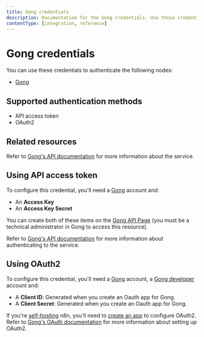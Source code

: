 ```yaml
---
title: Gong credentials
description: Documentation for the Gong credentials. Use these credentials to authenticate Gong in n8n, a workflow automation platform.
contentType: [integration, reference]
---
```


# Gong credentials

You can use these credentials to authenticate the following nodes:

* [Gong](/integrations/builtin/app-nodes/n8n-nodes-base.gong.md)

## Supported authentication methods

- API access token
- OAuth2

## Related resources

Refer to [Gong's API documentation](https://gong.app.gong.io/settings/api/documentation) for more information about the service.

## Using API access token

To configure this credential, you'll need a [Gong](https://app.gong.io/welcome/sign-in) account and:

- An **Access Key**
- An **Access Key Secret**

You can create both of these items on the [Gong API Page](https://app.gong.io/company/api) (you must be a technical administrator in Gong to access this resource).

Refer to [Gong's API documentation](https://gong.app.gong.io/settings/api/documentation) for more information about authenticating to the service.

## Using OAuth2

To configure this credential, you'll need a [Gong](https://app.gong.io/welcome/sign-in) account, a [Gong developer](https://gong.partnerfleet.app/application_forms/become-a-gong-technology-partner/partner_applications/new) account and:

* A **Client ID**: Generated when you create an Oauth app for Gong.
* A **Client Secret**: Generated when you create an Oauth app for Gong.

If you're [self-hosting](/hosting/index.md) n8n, you'll need to [create an app](https://help.gong.io/docs/create-an-app-for-gong) to configure OAuth2. Refer to [Gong's OAuth documentation](https://gong.app.gong.io/settings/api/documentation) for more information about setting up OAuth2.
